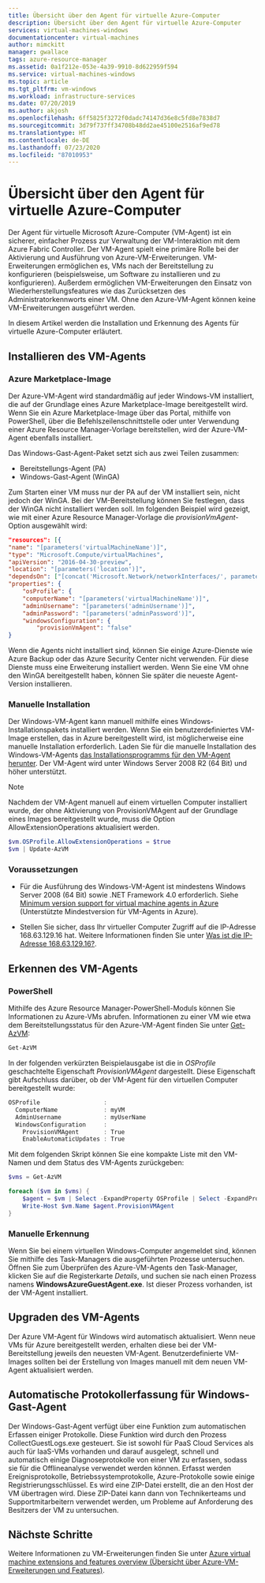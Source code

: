 ```yaml
---
title: Übersicht über den Agent für virtuelle Azure-Computer
description: Übersicht über den Agent für virtuelle Azure-Computer
services: virtual-machines-windows
documentationcenter: virtual-machines
author: mimckitt
manager: gwallace
tags: azure-resource-manager
ms.assetid: 0a1f212e-053e-4a39-9910-8d622959f594
ms.service: virtual-machines-windows
ms.topic: article
ms.tgt_pltfrm: vm-windows
ms.workload: infrastructure-services
ms.date: 07/20/2019
ms.author: akjosh
ms.openlocfilehash: 6ff5825f3272f0dadc74147d36e8c5fd8e7838d7
ms.sourcegitcommit: 3d79f737ff34708b48dd2ae45100e2516af9ed78
ms.translationtype: HT
ms.contentlocale: de-DE
ms.lasthandoff: 07/23/2020
ms.locfileid: "87010953"
---
```

# <a name="azure-virtual-machine-agent-overview"></a>Übersicht über den Agent für virtuelle Azure-Computer
Der Agent für virtuelle Microsoft Azure-Computer (VM-Agent) ist ein sicherer, einfacher Prozess zur Verwaltung der VM-Interaktion mit dem Azure Fabric Controller. Der VM-Agent spielt eine primäre Rolle bei der Aktivierung und Ausführung von Azure-VM-Erweiterungen. VM-Erweiterungen ermöglichen es, VMs nach der Bereitstellung zu konfigurieren (beispielsweise, um Software zu installieren und zu konfigurieren). Außerdem ermöglichen VM-Erweiterungen den Einsatz von Wiederherstellungsfeatures wie das Zurücksetzen des Administratorkennworts einer VM. Ohne den Azure-VM-Agent können keine VM-Erweiterungen ausgeführt werden.

In diesem Artikel werden die Installation und Erkennung des Agents für virtuelle Azure-Computer erläutert.

## <a name="install-the-vm-agent"></a>Installieren des VM-Agents

### <a name="azure-marketplace-image"></a>Azure Marketplace-Image

Der Azure-VM-Agent wird standardmäßig auf jeder Windows-VM installiert, die auf der Grundlage eines Azure Marketplace-Image bereitgestellt wird. Wenn Sie ein Azure Marketplace-Image über das Portal, mithilfe von PowerShell, über die Befehlszeilenschnittstelle oder unter Verwendung einer Azure Resource Manager-Vorlage bereitstellen, wird der Azure-VM-Agent ebenfalls installiert.

Das Windows-Gast-Agent-Paket setzt sich aus zwei Teilen zusammen:

- Bereitstellungs-Agent (PA)
- Windows-Gast-Agent (WinGA)

Zum Starten einer VM muss nur der PA auf der VM installiert sein, nicht jedoch der WinGA. Bei der VM-Bereitstellung können Sie festlegen, dass der WinGA nicht installiert werden soll. Im folgenden Beispiel wird gezeigt, wie mit einer Azure Resource Manager-Vorlage die *provisionVmAgent*-Option ausgewählt wird:

```json
"resources": [{
"name": "[parameters('virtualMachineName')]",
"type": "Microsoft.Compute/virtualMachines",
"apiVersion": "2016-04-30-preview",
"location": "[parameters('location')]",
"dependsOn": ["[concat('Microsoft.Network/networkInterfaces/', parameters('networkInterfaceName'))]"],
"properties": {
    "osProfile": {
    "computerName": "[parameters('virtualMachineName')]",
    "adminUsername": "[parameters('adminUsername')]",
    "adminPassword": "[parameters('adminPassword')]",
    "windowsConfiguration": {
        "provisionVmAgent": "false"
}
```

Wenn die Agents nicht installiert sind, können Sie einige Azure-Dienste wie Azure Backup oder das Azure Security Center nicht verwenden. Für diese Dienste muss eine Erweiterung installiert werden. Wenn Sie eine VM ohne den WinGA bereitgestellt haben, können Sie später die neueste Agent-Version installieren.

### <a name="manual-installation"></a>Manuelle Installation
Der Windows-VM-Agent kann manuell mithilfe eines Windows-Installationspakets installiert werden. Wenn Sie ein benutzerdefiniertes VM-Image erstellen, das in Azure bereitgestellt wird, ist möglicherweise eine manuelle Installation erforderlich. Laden Sie für die manuelle Installation des Windows-VM-Agents [das Installationsprogramms für den VM-Agent herunter](https://go.microsoft.com/fwlink/?LinkID=394789). Der VM-Agent wird unter Windows Server 2008 R2 (64 Bit) und höher unterstützt.

> [!NOTE]
> Nachdem der VM-Agent manuell auf einem virtuellen Computer installiert wurde, der ohne Aktivierung von ProvisionVMAgent auf der Grundlage eines Images bereitgestellt wurde, muss die Option AllowExtensionOperations aktualisiert werden.

```powershell
$vm.OSProfile.AllowExtensionOperations = $true
$vm | Update-AzVM
```

### <a name="prerequisites"></a>Voraussetzungen
- Für die Ausführung des Windows-VM-Agent ist mindestens Windows Server 2008 (64 Bit) sowie .NET Framework 4.0 erforderlich. Siehe [Minimum version support for virtual machine agents in Azure](https://support.microsoft.com/en-us/help/4049215/extensions-and-virtual-machine-agent-minimum-version-support) (Unterstützte Mindestversion für VM-Agents in Azure).

- Stellen Sie sicher, dass Ihr virtueller Computer Zugriff auf die IP-Adresse 168.63.129.16 hat. Weitere Informationen finden Sie unter [Was ist die IP-Adresse 168.63.129.16?](../../virtual-network/what-is-ip-address-168-63-129-16.md).

## <a name="detect-the-vm-agent"></a>Erkennen des VM-Agents

### <a name="powershell"></a>PowerShell

Mithilfe des Azure Resource Manager-PowerShell-Moduls können Sie Informationen zu Azure-VMs abrufen. Informationen zu einer VM wie etwa dem Bereitstellungsstatus für den Azure-VM-Agent finden Sie unter [Get-AzVM](/powershell/module/az.compute/get-azvm):

```powershell
Get-AzVM
```

In der folgenden verkürzten Beispielausgabe ist die in *OSProfile* geschachtelte Eigenschaft *ProvisionVMAgent* dargestellt. Diese Eigenschaft gibt Aufschluss darüber, ob der VM-Agent für den virtuellen Computer bereitgestellt wurde:

```powershell
OSProfile                  :
  ComputerName             : myVM
  AdminUsername            : myUserName
  WindowsConfiguration     :
    ProvisionVMAgent       : True
    EnableAutomaticUpdates : True
```

Mit dem folgenden Skript können Sie eine kompakte Liste mit den VM-Namen und dem Status des VM-Agents zurückgeben:

```powershell
$vms = Get-AzVM

foreach ($vm in $vms) {
    $agent = $vm | Select -ExpandProperty OSProfile | Select -ExpandProperty Windowsconfiguration | Select ProvisionVMAgent
    Write-Host $vm.Name $agent.ProvisionVMAgent
}
```

### <a name="manual-detection"></a>Manuelle Erkennung

Wenn Sie bei einem virtuellen Windows-Computer angemeldet sind, können Sie mithilfe des Task-Managers die ausgeführten Prozesse untersuchen. Öffnen Sie zum Überprüfen des Azure-VM-Agents den Task-Manager, klicken Sie auf die Registerkarte *Details*, und suchen sie nach einen Prozess namens **WindowsAzureGuestAgent.exe**. Ist dieser Prozess vorhanden, ist der VM-Agent installiert.


## <a name="upgrade-the-vm-agent"></a>Upgraden des VM-Agents
Der Azure VM-Agent für Windows wird automatisch aktualisiert. Wenn neue VMs für Azure bereitgestellt werden, erhalten diese bei der VM-Bereitstellung jeweils den neuesten VM-Agent. Benutzerdefinierte VM-Images sollten bei der Erstellung von Images manuell mit dem neuen VM-Agent aktualisiert werden.

## <a name="windows-guest-agent-automatic-logs-collection"></a>Automatische Protokollerfassung für Windows-Gast-Agent
Der Windows-Gast-Agent verfügt über eine Funktion zum automatischen Erfassen einiger Protokolle. Diese Funktion wird durch den Prozess CollectGuestLogs.exe gesteuert. Sie ist sowohl für PaaS Cloud Services als auch für IaaS-VMs vorhanden und darauf ausgelegt, schnell und automatisch einige Diagnoseprotokolle von einer VM zu erfassen, sodass sie für die Offlineanalyse verwendet werden können. Erfasst werden Ereignisprotokolle, Betriebssystemprotokolle, Azure-Protokolle sowie einige Registrierungsschlüssel. Es wird eine ZIP-Datei erstellt, die an den Host der VM übertragen wird. Diese ZIP-Datei kann dann von Technikerteams und Supportmitarbeitern verwendet werden, um Probleme auf Anforderung des Besitzers der VM zu untersuchen.

## <a name="next-steps"></a>Nächste Schritte
Weitere Informationen zu VM-Erweiterungen finden Sie unter [Azure virtual machine extensions and features overview (Übersicht über Azure-VM-Erweiterungen und Features)](overview.md).
